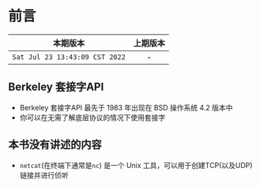 # 前言

|本期版本| 上期版本
|:---:|:---:
`Sat Jul 23 13:43:09 CST 2022` | -

## Berkeley 套接字API

* Berkeley 套接字API 最先于 1983 年出现在 BSD 操作系统 4.2 版本中
* 你可以在无需了解底层协议的情况下使用套接字

## 本书没有讲述的内容

* `netcat`(在终端下通常是`nc`) 是一个 Unix 工具，可以用于创建TCP(以及UDP)链接并进行侦听
